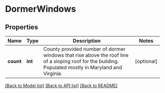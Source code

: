 # DormerWindows

## Properties
Name | Type | Description | Notes
------------ | ------------- | ------------- | -------------
**count** | **int** | County provided number of dormer windows that rise above the roof line of a sloping roof for the building. Populated mostly in Maryland and Virginia. | [optional] 

[[Back to Model list]](../../README.md#documentation-for-models) [[Back to API list]](../../README.md#documentation-for-api-endpoints) [[Back to README]](../../README.md)

